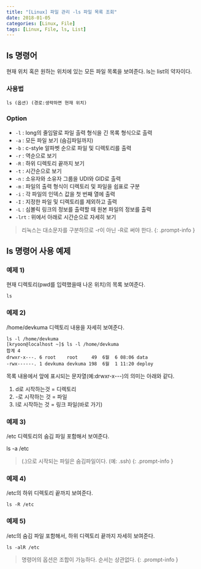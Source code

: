```yaml
---
title: "[Linux] 파일 관리 -ls 파일 목록 조회"
date: 2018-01-05
categories: [Linux, File]
tags: [Linux, File, ls, List]
---
```


## ls 명령어
현재 위치 혹은 원하는 위치에 있는 모든 파일 목록을 보여준다.
ls는 list의 약자이다.

### 사용법
```
ls (옵션) (경로:생략하면 현재 위치)
```

### Option
- `-l` : long의 줄임말로 파일 출력 형식을 긴 목록 형식으로 출력
- `-a` : 모든 파일 보기 (숨김파일까지)
- `-b` : c-style 알파벳 순으로 파일 및 디렉토리를 출력
- `-r` : 역순으로 보기
- `-R` : 하위 디렉토리 끝까지 보기
- `-t` : 시간순으로 보기
- `-n` : 소유자와 소유자 그룹을 UDI와 GID로 출력
- `-m` : 파일의 출력 형식이 디렉토리 및 파일을 쉽표로 구분
- `-i` : 각 파일의 인덱스 값을 첫 번째 열에 출력
- `-I` : 지정한 파일 및 디렉토리를 제외하고 출력
- `-L` : 심볼릭 링크의 정보를 출력할 때 원본 파일의 정보를 출력
- `-lrt` : 위에서 아래로 시간순으로 자세히 보기

> 리눅스는 대소문자를 구분하므로 -r이 아닌 -R로 써야 한다.
{: .prompt-info }

## ls 명령어 사용 예제
### 예제 1)
현재 디렉토리(pwd를 입력했을때 나온 위치)의 목록 보여준다.
```
ls
```

### 예제 2)
/home/devkuma 디렉토리 내용을 자세히 보여준다.
```
ls -l /home/devkuma
[kryoon@localhost ~]$ ls -l /home/devkuma
합계 4
drwxr-x---. 6 root    root     49  6월  6 08:06 data
-rwx------. 1 devkuma devkuma 198  6월  1 11:20 deploy
```

목록 내용에서 앞에 표시되는 문자열(예:drwxr-x---)의 의미는 아래와 같다.

1. d로 시작하는것 = 디렉토리
2. -로 시작하는 것 = 파일
3. l로 시작하는 것 = 링크 파일(바로 가기)

### 예제 3)
/etc 디렉토리의 숨김 파일 포함해서 보여준다.

ls -a /etc

> (.)으로 시작되는 파일은 숨김파일이다. (예: .ssh)
{: .prompt-info }

### 예제 4)
/etc의 하위 디렉토리 끝까지 보여준다.
```
ls -R /etc
```

### 예제 5)
/etc의 숨김 파일 포함해서, 하위 디렉토리 끝까지 자세히 보여준다.
```
ls -alR /etc
```

> 명령어의 옵션은 조합이 가능하다. 순서는 상관없다.
{: .prompt-info }